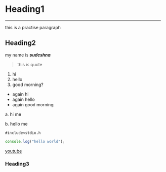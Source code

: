 # Heading1
---
this is a practise paragraph

## Heading2

my name is ***sudeshna***

> this is quote

1. hi
2. hello
3. good morning?

- again hi
- again hello
- again good morning

a. hi me

b. hello me

`#include<stdio.h`

```javascript
console.log("hello world");

```

[youtube](https://www.youtube.com)

### Heading3
